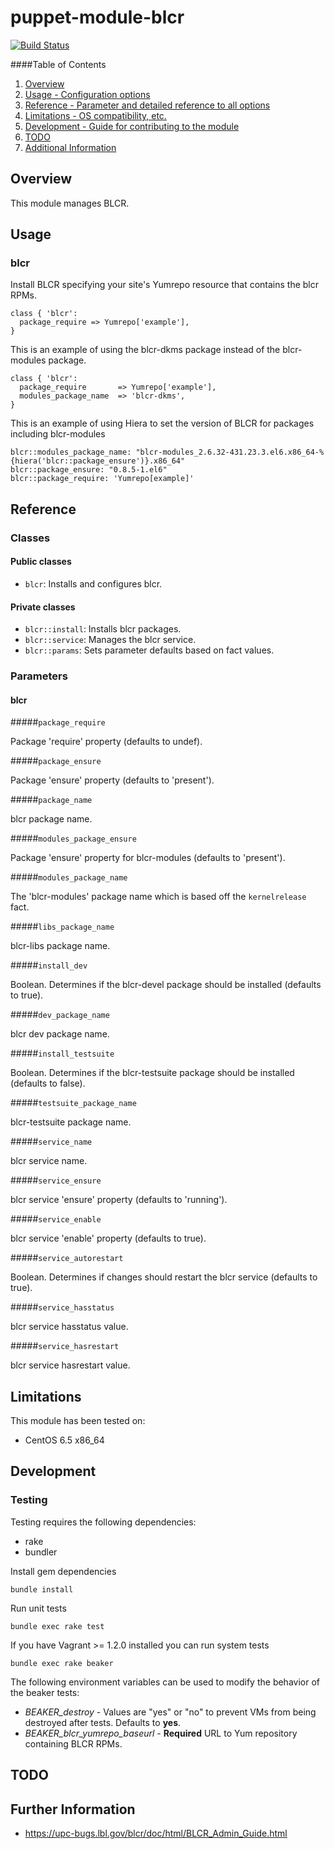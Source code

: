 # puppet-module-blcr

[![Build Status](https://travis-ci.org/treydock/puppet-module-blcr.png)](https://travis-ci.org/treydock/puppet-module-blcr)

####Table of Contents

1. [Overview](#overview)
2. [Usage - Configuration options](#usage)
3. [Reference - Parameter and detailed reference to all options](#reference)
4. [Limitations - OS compatibility, etc.](#limitations)
5. [Development - Guide for contributing to the module](#development)
6. [TODO](#todo)
7. [Additional Information](#additional-information)

## Overview

This module manages BLCR.

## Usage

### blcr

Install BLCR specifying your site's Yumrepo resource that contains the blcr RPMs.

    class { 'blcr':
      package_require => Yumrepo['example'],
    }

This is an example of using the blcr-dkms package instead of the blcr-modules package.

    class { 'blcr':
      package_require       => Yumrepo['example'],
      modules_package_name  => 'blcr-dkms',
    }

This is an example of using Hiera to set the version of BLCR for packages including blcr-modules

    blcr::modules_package_name: "blcr-modules_2.6.32-431.23.3.el6.x86_64-%{hiera('blcr::package_ensure')}.x86_64"
    blcr::package_ensure: "0.8.5-1.el6"
    blcr::package_require: 'Yumrepo[example]'

## Reference

### Classes

#### Public classes

* `blcr`: Installs and configures blcr.

#### Private classes

* `blcr::install`: Installs blcr packages.
* `blcr::service`: Manages the blcr service.
* `blcr::params`: Sets parameter defaults based on fact values.

### Parameters

#### blcr

#####`package_require`

Package 'require' property (defaults to undef).

#####`package_ensure`

Package 'ensure' property (defaults to 'present').

#####`package_name`

blcr package name.

#####`modules_package_ensure`

Package 'ensure' property for blcr-modules (defaults to 'present').

#####`modules_package_name`

The 'blcr-modules' package name which is based off the `kernelrelease` fact.

#####`libs_package_name`

blcr-libs package name.

#####`install_dev`

Boolean.  Determines if the blcr-devel package should be installed (defaults to true).

#####`dev_package_name`

blcr dev package name.

#####`install_testsuite`

Boolean.  Determines if the blcr-testsuite package should be installed (defaults to false).

#####`testsuite_package_name`

blcr-testsuite package name.

#####`service_name`

blcr service name.

#####`service_ensure`

blcr service 'ensure' property (defaults to 'running').

#####`service_enable`

blcr service 'enable' property (defaults to true).

#####`service_autorestart`

Boolean.  Determines if changes should restart the blcr service (defaults to true).

#####`service_hasstatus`

blcr service hasstatus value.

#####`service_hasrestart`

blcr service hasrestart value.

## Limitations

This module has been tested on:

* CentOS 6.5 x86_64

## Development

### Testing

Testing requires the following dependencies:

* rake
* bundler

Install gem dependencies

    bundle install

Run unit tests

    bundle exec rake test

If you have Vagrant >= 1.2.0 installed you can run system tests

    bundle exec rake beaker

The following environment variables can be used to modify the behavior of the beaker tests:

* *BEAKER_destroy* - Values are "yes" or "no" to prevent VMs from being destroyed after tests.  Defaults to **yes**.
* *BEAKER\_blcr\_yumrepo\_baseurl* - **Required** URL to Yum repository containing BLCR RPMs.

## TODO

## Further Information

* https://upc-bugs.lbl.gov/blcr/doc/html/BLCR_Admin_Guide.html
